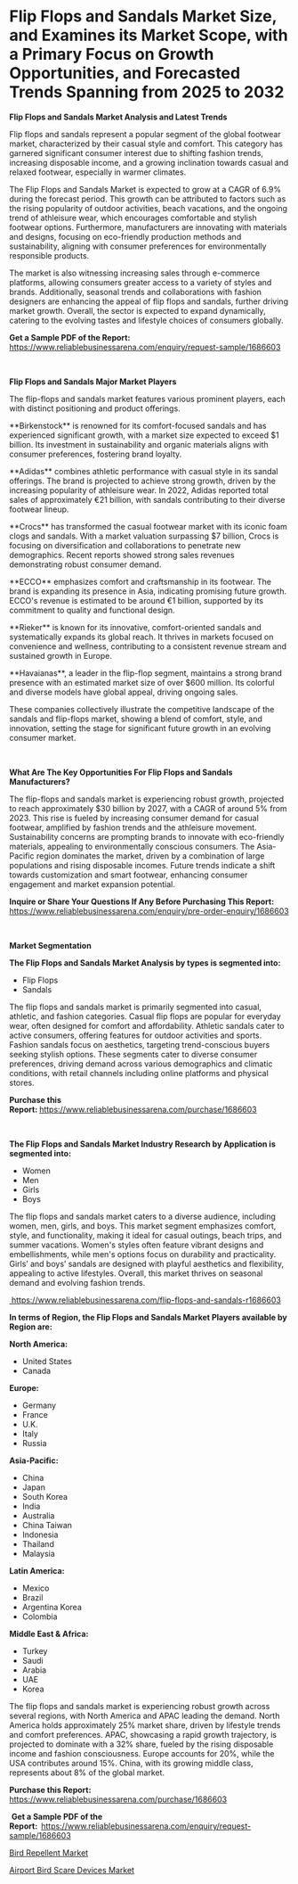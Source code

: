 <p><h1>Flip Flops and Sandals Market Size, and Examines its Market Scope, with a Primary Focus on Growth Opportunities, and Forecasted Trends Spanning from 2025 to 2032</h1></p><p><strong>Flip Flops and Sandals Market Analysis and Latest Trends</strong></p>
<p><p>Flip flops and sandals represent a popular segment of the global footwear market, characterized by their casual style and comfort. This category has garnered significant consumer interest due to shifting fashion trends, increasing disposable income, and a growing inclination towards casual and relaxed footwear, especially in warmer climates.</p><p>The Flip Flops and Sandals Market is expected to grow at a CAGR of 6.9% during the forecast period. This growth can be attributed to factors such as the rising popularity of outdoor activities, beach vacations, and the ongoing trend of athleisure wear, which encourages comfortable and stylish footwear options. Furthermore, manufacturers are innovating with materials and designs, focusing on eco-friendly production methods and sustainability, aligning with consumer preferences for environmentally responsible products.</p><p>The market is also witnessing increasing sales through e-commerce platforms, allowing consumers greater access to a variety of styles and brands. Additionally, seasonal trends and collaborations with fashion designers are enhancing the appeal of flip flops and sandals, further driving market growth. Overall, the sector is expected to expand dynamically, catering to the evolving tastes and lifestyle choices of consumers globally.</p></p>
<p><strong>Get a Sample PDF of the Report:&nbsp;</strong> <a href="https://www.reliablebusinessarena.com/enquiry/request-sample/1686603?utm_campaign=1871&utm_medium=2&utm_source=Github&utm_content=ia&utm_term=26032025&utm_id=flip-flops-and-sandals">https://www.reliablebusinessarena.com/enquiry/request-sample/1686603</a></p>
<p>&nbsp;</p>
<p><strong>Flip Flops and Sandals Major Market Players</strong></p>
<p><p>The flip-flops and sandals market features various prominent players, each with distinct positioning and product offerings. </p><p>**Birkenstock** is renowned for its comfort-focused sandals and has experienced significant growth, with a market size expected to exceed $1 billion. Its investment in sustainability and organic materials aligns with consumer preferences, fostering brand loyalty.</p><p>**Adidas** combines athletic performance with casual style in its sandal offerings. The brand is projected to achieve strong growth, driven by the increasing popularity of athleisure wear. In 2022, Adidas reported total sales of approximately €21 billion, with sandals contributing to their diverse footwear lineup.</p><p>**Crocs** has transformed the casual footwear market with its iconic foam clogs and sandals. With a market valuation surpassing $7 billion, Crocs is focusing on diversification and collaborations to penetrate new demographics. Recent reports showed strong sales revenues demonstrating robust consumer demand.</p><p>**ECCO** emphasizes comfort and craftsmanship in its footwear. The brand is expanding its presence in Asia, indicating promising future growth. ECCO's revenue is estimated to be around €1 billion, supported by its commitment to quality and functional design.</p><p>**Rieker** is known for its innovative, comfort-oriented sandals and systematically expands its global reach. It thrives in markets focused on convenience and wellness, contributing to a consistent revenue stream and sustained growth in Europe.</p><p>**Havaianas**, a leader in the flip-flop segment, maintains a strong brand presence with an estimated market size of over $600 million. Its colorful and diverse models have global appeal, driving ongoing sales.</p><p>These companies collectively illustrate the competitive landscape of the sandals and flip-flops market, showing a blend of comfort, style, and innovation, setting the stage for significant future growth in an evolving consumer market.</p></p>
<p>&nbsp;</p>
<p><strong>What Are The Key Opportunities For Flip Flops and Sandals Manufacturers?</strong></p>
<p><p>The flip-flops and sandals market is experiencing robust growth, projected to reach approximately $30 billion by 2027, with a CAGR of around 5% from 2023. This rise is fueled by increasing consumer demand for casual footwear, amplified by fashion trends and the athleisure movement. Sustainability concerns are prompting brands to innovate with eco-friendly materials, appealing to environmentally conscious consumers. The Asia-Pacific region dominates the market, driven by a combination of large populations and rising disposable incomes. Future trends indicate a shift towards customization and smart footwear, enhancing consumer engagement and market expansion potential.</p></p>
<p><strong>Inquire or Share Your Questions If Any Before Purchasing This Report:</strong> <a href="https://www.reliablebusinessarena.com/enquiry/pre-order-enquiry/1686603?utm_campaign=1871&utm_medium=2&utm_source=Github&utm_content=ia&utm_term=26032025&utm_id=flip-flops-and-sandals">https://www.reliablebusinessarena.com/enquiry/pre-order-enquiry/1686603</a></p>
<p>&nbsp;</p>
<p><strong>Market Segmentation</strong></p>
<p><strong>The Flip Flops and Sandals Market Analysis by types is segmented into:</strong></p>
<p><ul><li>Flip Flops</li><li>Sandals</li></ul></p>
<p><p>The flip flops and sandals market is primarily segmented into casual, athletic, and fashion categories. Casual flip flops are popular for everyday wear, often designed for comfort and affordability. Athletic sandals cater to active consumers, offering features for outdoor activities and sports. Fashion sandals focus on aesthetics, targeting trend-conscious buyers seeking stylish options. These segments cater to diverse consumer preferences, driving demand across various demographics and climatic conditions, with retail channels including online platforms and physical stores.</p></p>
<p><strong>Purchase this Report:&nbsp;</strong><a href="https://www.reliablebusinessarena.com/purchase/1686603?utm_campaign=1871&utm_medium=2&utm_source=Github&utm_content=ia&utm_term=26032025&utm_id=flip-flops-and-sandals">https://www.reliablebusinessarena.com/purchase/1686603</a></p>
<p>&nbsp;</p>
<p><strong>The Flip Flops and Sandals Market Industry Research by Application is segmented into:</strong></p>
<p><ul><li>Women</li><li>Men</li><li>Girls</li><li>Boys</li></ul></p>
<p><p>The flip flops and sandals market caters to a diverse audience, including women, men, girls, and boys. This market segment emphasizes comfort, style, and functionality, making it ideal for casual outings, beach trips, and summer vacations. Women's styles often feature vibrant designs and embellishments, while men's options focus on durability and practicality. Girls’ and boys’ sandals are designed with playful aesthetics and flexibility, appealing to active lifestyles. Overall, this market thrives on seasonal demand and evolving fashion trends.</p></p>
<p><a href="https://www.reliablebusinessarena.com/flip-flops-and-sandals-r1686603?utm_campaign=1871&utm_medium=2&utm_source=Github&utm_content=ia&utm_term=26032025&utm_id=flip-flops-and-sandals">&nbsp;https://www.reliablebusinessarena.com/flip-flops-and-sandals-r1686603</a></p>
<p><strong>In terms of Region, the Flip Flops and Sandals Market Players available by Region are:</strong></p>
<p>
    <p> <strong> North America: </strong>
        <ul>
            <li>United States</li>
            <li>Canada</li>
        </ul>
        </p> 
    <p> <strong> Europe: </strong>
        <ul>
            <li>Germany</li>
            <li>France</li>
            <li>U.K.</li>
            <li>Italy</li>
            <li>Russia</li>
        </ul>
        </p> 
    <p> <strong> Asia-Pacific: </strong>
        <ul>
            <li>China</li>
            <li>Japan</li>
            <li>South Korea</li>
            <li>India</li>
            <li>Australia</li>
            <li>China Taiwan</li>
            <li>Indonesia</li>
            <li>Thailand</li>
            <li>Malaysia</li>
        </ul>
        </p> 
    <p> <strong> Latin America: </strong>
        <ul>
            <li>Mexico</li>
            <li>Brazil</li>
            <li>Argentina Korea</li>
            <li>Colombia</li>
        </ul>
        </p> 
    <p> <strong> Middle East & Africa: </strong>
        <ul>
            <li>Turkey</li>
            <li>Saudi</li>
            <li>Arabia</li>
            <li>UAE</li>
            <li>Korea</li>
        </ul>
    </p>
    </p>
<p><p>The flip flops and sandals market is experiencing robust growth across several regions, with North America and APAC leading the demand. North America holds approximately 25% market share, driven by lifestyle trends and comfort preferences. APAC, showcasing a rapid growth trajectory, is projected to dominate with a 32% share, fueled by the rising disposable income and fashion consciousness. Europe accounts for 20%, while the USA contributes around 15%. China, with its growing middle class, represents about 8% of the global market.</p></p>
<p><strong>Purchase this Report: </strong><a href="https://www.reliablebusinessarena.com/purchase/1686603?utm_campaign=1871&utm_medium=2&utm_source=Github&utm_content=ia&utm_term=26032025&utm_id=flip-flops-and-sandals">https://www.reliablebusinessarena.com/purchase/1686603</a></p>
<p>&nbsp;<strong>Get a Sample PDF of the Report:&nbsp;&nbsp;</strong><a href="https://www.reliablebusinessarena.com/enquiry/request-sample/1686603?utm_campaign=1871&utm_medium=2&utm_source=Github&utm_content=ia&utm_term=26032025&utm_id=flip-flops-and-sandals">https://www.reliablebusinessarena.com/enquiry/request-sample/1686603</a></p>
<p><strong></strong></p>
<p><p><a href="https://github.com/WillieWoodard/Market-Research-Report-List-7/blob/main/bird-repellent-market.md?utm_campaign=1871&utm_medium=2&utm_source=Github&utm_content=ia&utm_term=26032025&utm_id=flip-flops-and-sandals">Bird Repellent Market</a></p><p><a href="https://github.com/marloy8/Market-Research-Report-List-7/blob/main/airport-bird-scare-devices-market.md?utm_campaign=1871&utm_medium=2&utm_source=Github&utm_content=ia&utm_term=26032025&utm_id=flip-flops-and-sandals">Airport Bird Scare Devices Market</a></p></p>
